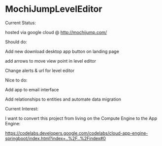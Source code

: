 # MochiJumpLevelEditor

Current Status:

hosted via google cloud @ http://mochijump.com/

Should do:

Add new download desktop app button on landing page

add arrows to move view point in level editor

Change alerts & url for level editor

Nice to do:

Add app to email interface

Add relationships to entities and automate data migration

Current Interest:

I want to convert this project from living on the Compute Engine to the App Engine:

https://codelabs.developers.google.com/codelabs/cloud-app-engine-springboot/index.html?index=..%2F..%2Findex#0
